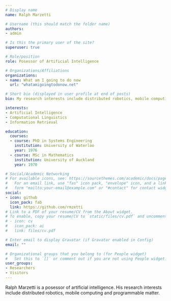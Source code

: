 ```yaml
---
# Display name
name: Ralph Marzetti

# Username (this should match the folder name)
authors:
- admin

# Is this the primary user of the site?
superuser: true

# Role/position
role: Posessor of Artificial Intelligence

# Organizations/Affiliations
organizations:
- name: What am I going to do now
  url: "whatamigoingtodonow.net"

# Short bio (displayed in user profile at end of posts)
bio: My research interests include distributed robotics, mobile computing and programmable matter.

interests:
- Artificial Intelligence
- Computational Linguistics
- Information Retrieval

education:
  courses:
  - course: PhD in Systems Engineering
    institution: University of Waterloo
    year: 1976
  - course: MSc in Mathematics
    institution: University of Auckland
    year: 1970

# Social/Academic Networking
# For available icons, see: https://sourcethemes.com/academic/docs/page-builder/#icons
#   For an email link, use "fas" icon pack, "envelope" icon, and a link in the
#   form "mailto:your-email@example.com" or "#contact" for contact widget.
social:
- icon: github
  icon_pack: fab
  link: https://github.com/rmzetti
# Link to a PDF of your resume/CV from the About widget.
# To enable, copy your resume/CV to `static/files/cv.pdf` and uncomment the lines below.
# - icon: cv
#   icon_pack: ai
#   link: files/cv.pdf

# Enter email to display Gravatar (if Gravatar enabled in Config)
email: ""

# Organizational groups that you belong to (for People widget)
#   Set this to `[]` or comment out if you are not using People widget.
user_groups:
- Researchers
- Visitors
---
```


Ralph Marzetti is a posessor of artificial intelligence. His research interests include distributed robotics, mobile computing and programmable matter.

